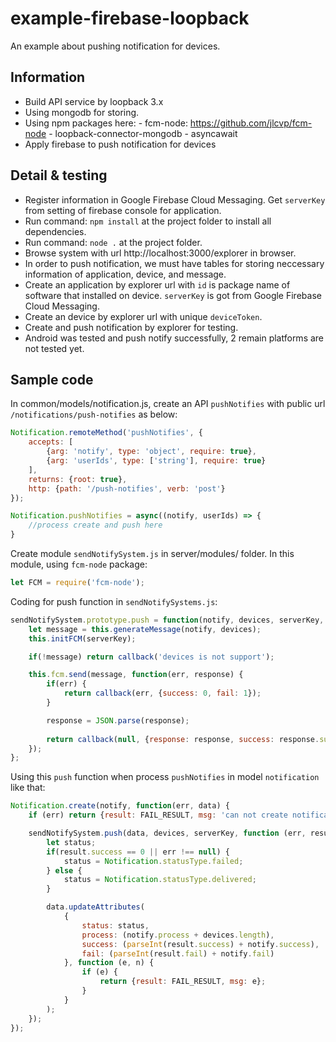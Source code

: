 # example-firebase-loopback

An example about pushing notification for devices.

## Information

- Build API service by loopback 3.x
- Using mongodb for storing.
- Using npm packages here: 
      - fcm-node: https://github.com/jlcvp/fcm-node
      - loopback-connector-mongodb
      - asyncawait
- Apply firebase to push notification for devices

## Detail & testing

- Register information in Google Firebase Cloud Messaging. Get `serverKey` from setting of firebase console for application.
- Run command: `npm install` at the project folder to install all dependencies.
- Run command: `node .` at the project folder.
- Browse system with url http://localhost:3000/explorer in browser.
- In order to push notification, we must have tables for storing neccessary information of application, device, and message.
- Create an application by explorer url with `id` is package name of software that installed on device. `serverKey` is got from Google Firebase Cloud Messaging.
- Create an device by explorer url with unique `deviceToken`.
- Create and push notification by explorer for testing.
- Android was tested and push notify successfully, 2 remain platforms are not tested yet.

## Sample code

In common/models/notification.js, create an API `pushNotifies` with public url `/notifications/push-notifies` as below:

```js
Notification.remoteMethod('pushNotifies', {
    accepts: [
        {arg: 'notify', type: 'object', require: true},
        {arg: 'userIds', type: ['string'], require: true}
    ],
    returns: {root: true},
    http: {path: '/push-notifies', verb: 'post'}
});

Notification.pushNotifies = async((notify, userIds) => {
    //process create and push here
}
```

Create module `sendNotifySystem.js` in server/modules/ folder.
In this module, using `fcm-node` package:

```js
let FCM = require('fcm-node');
```

Coding for push function in `sendNotifySystems.js`:

```js
sendNotifySystem.prototype.push = function(notify, devices, serverKey, callback) {
    let message = this.generateMessage(notify, devices);
    this.initFCM(serverKey);

    if(!message) return callback('devices is not support');

    this.fcm.send(message, function(err, response) {
        if(err) {
            return callback(err, {success: 0, fail: 1});
        }

        response = JSON.parse(response);
        
        return callback(null, {response: response, success: response.success, fail: response.failure});
    });
};
```

Using this `push` function when process `pushNotifies` in model `notification` like that:

```js
Notification.create(notify, function(err, data) {
    if (err) return {result: FAIL_RESULT, msg: 'can not create notification'};

    sendNotifySystem.push(data, devices, serverKey, function (err, result) {
        let status;
        if(result.success == 0 || err !== null) {
            status = Notification.statusType.failed;
        } else {
            status = Notification.statusType.delivered;
        }

        data.updateAttributes(
            {
                status: status,
                process: (notify.process + devices.length),
                success: (parseInt(result.success) + notify.success),
                fail: (parseInt(result.fail) + notify.fail)
            }, function (e, n) {
                if (e) {
                    return {result: FAIL_RESULT, msg: e};
                }
            }
        );
    });
});
```
